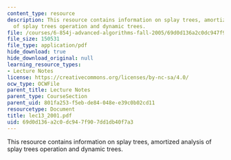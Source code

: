 ```yaml
---
content_type: resource
description: This resource contains information on splay trees, amortized analysis
  of splay trees operation and dynamic trees.
file: /courses/6-854j-advanced-algorithms-fall-2005/69d0d136a2c0dc947f907dd1db40f7a3_lec13_2001.pdf
file_size: 150531
file_type: application/pdf
hide_download: true
hide_download_original: null
learning_resource_types:
- Lecture Notes
license: https://creativecommons.org/licenses/by-nc-sa/4.0/
ocw_type: OCWFile
parent_title: Lecture Notes
parent_type: CourseSection
parent_uid: 801fa253-f5eb-de84-048e-e39c0b02cd11
resourcetype: Document
title: lec13_2001.pdf
uid: 69d0d136-a2c0-dc94-7f90-7dd1db40f7a3
---
```

This resource contains information on splay trees, amortized analysis of splay trees operation and dynamic trees.